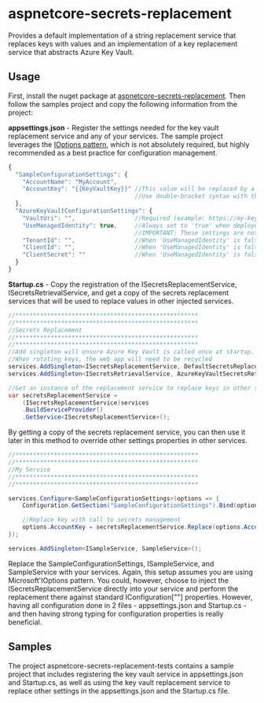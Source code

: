 # aspnetcore-secrets-replacement
Provides a default implementation of a string replacement service that replaces keys with values and an implementation of a key replacement service that abstracts Azure Key Vault.

## Usage

First, install the nuget package at [aspnetcore-secrets-replacement](https://www.nuget.org/packages/aspnetcore-secrets-replacement-azure-keyvault/). Then follow the samples project and copy the following information from the project:

**appsettings.json** - Register the settings needed for the key vault replacement service and any of your services. The sample project leverages the [IOptions pattern](https://docs.microsoft.com/en-us/aspnet/core/fundamentals/configuration/options?view=aspnetcore-3.1 "IOptions pattern"), which is not absolutely required, but highly recommended as a best practice for configuration management. 

```js
{
  "SampleConfigurationSettings": {
    "AccountName": "MyAccount",
    "AccountKey": "{{KeyVaultKey}}" //This value will be replaced by a call to Azure Key Vault during Startup if configured properly
                                    //Use double-bracket syntax with the key inside to indicate the key should be replaced with the value.
  },
  "AzureKeyVaultConfigurationSettings": {
    "VaultUri": "",                 //Required (example: https://my-key-vault-service.vault.azure.net/)
    "UseManagedIdentity": true,     //Always set to 'true' when deployed to Azure
                                    //IMPORTANT: These settings are not recommended for deployed environments
    "TenantId": "",                 //When 'UseManagedIdentity' is false, this allows a localhost to connect to Key Vault directly
    "ClientId": "",                 //When 'UseManagedIdentity' is false, this allows a localhost to connect to Key Vault directly
    "ClientSecret": ""              //When 'UseManagedIdentity' is false, this allows a localhost to connect to Key Vault directly
  }
}
```

**Startup.cs** - Copy the registration of the ISecretsReplacementService, ISecretsRetrievalService, and get a copy of the secrets replacement services that will be used to replace values in other injected services.

```csharp
//****************************************************
//****************************************************
//Secrets Replacement
//****************************************************
//****************************************************
//Add singleton will ensure Azure Key Vault is called once at startup. 
//When rotating keys, the web app will need to be recycled
services.AddSingleton<ISecretsReplacementService, DefaultSecretsReplacementService>();
services.AddSingleton<ISecretsRetrievalService, AzureKeyVaultSecretsRetrievalService>();

//Get an instance of the replacement service to replace keys in other services.
var secretsReplacementService =
	(ISecretsReplacementService)services
	.BuildServiceProvider()
	.GetService<ISecretsReplacementService>();
```

By getting a copy of the secrets replacement service, you can then use it later in this method to override other settings properties in other services.

```csharp
//****************************************************
//****************************************************
//My Service
//****************************************************
//****************************************************

services.Configure<SampleConfigurationSettings>(options => {
	Configuration.GetSection("SampleConfigurationSettings").Bind(options);

	//Replace key with call to secrets management
	options.AccountKey = secretsReplacementService.Replace(options.AccountKey).Result;
});

services.AddSingleton<ISampleService, SampleService>();
```

Replace the SampleConfigurationSettings, ISampleService, and SampleService with your services. Again, this setup assumes you are using Microsoft'IOptions pattern. You could, however, choose to inject the ISecretsReplacementService directly into your service and perform the replacement there against standard IConfiguration[""] properties. However, having all configuration done in 2 files - appsettings.json and Startup.cs - and then having strong typing for configuration properties is really beneficial. 


## Samples

The project aspnetcore-secrets-replacement-tests contains a sample project that includes registering the key vault service in appsettings.json and Startup.cs, as well as using the key vault replacement service to replace other settings in the appsettings.json and the Startup.cs file. 

